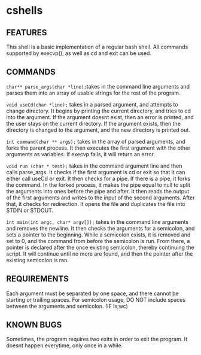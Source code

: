# cshells

## FEATURES

This shell is a basic implementation of a regular bash shell.  All commands supported by execvp(), as well as cd and exit can be used.

## COMMANDS

``char** parse_args(char *line);``takes in the command line arguments and parses them into an array of usable strings for the rest of the program.

``void useCd(char *line);`` takes in a parsed argument, and attempts to change directory.  It begins by printing the current directory, and tries to cd into the argument.  If the argument doesnt exist, then an error is printed, and the user stays on the current directory.  If the argument exists, then the directory is changed to the argument, and the new directory is printed out.

``int command(char ** args);`` takes in the array of parsed arguments, and forks the parent process.  It then executes the first argument with the other arguments as variables.  If execvp fails, it will return an error. 

``void run (char * test);`` takes in the command argument line and then calls parse_args. It checks if the first argument is cd or exit so that it can either call useCd or exit. It then checks for a pipe. If there is a pipe, it forks the command. In the forked process, it makes the pipe equal to null to split the arguments into ones before the pipe and after. It then reads the output of the first arguments and writes to the input of the second arguments. After that, it checks for redirection. It opens the file and duplicates the file into STDIN or STDOUT.

``int main(int argc, char* argv[]);`` takes in the command line arguments and removes the newline.  It then checks the arguments for a semicolon, and sets a pointer to the beginning.  While a semicolon exists,  it is removed and set to 0, and the command from before the semicolon is run.  From there, a pointer is declared after the once existing semicolon, thereby continuing the script.  It will continue until no more are found, and then the pointer after the existing semicolon is ran.

## REQUIREMENTS

Each argument must be separated by one space, and there cannot be starting or trailing spaces.  For semicolon usage, DO NOT include spaces between the arguments and semicolon. (IE ls;wc)

## KNOWN BUGS

Sometimes, the program requires two exits in order to exit the program.  It doesnt happen everytime, only once in a while.

